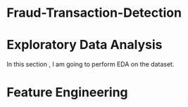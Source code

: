 # Fraud-Transaction-Detection
# Exploratory Data Analysis
In this section , I am going to perform EDA on the dataset.
# Feature Engineering

